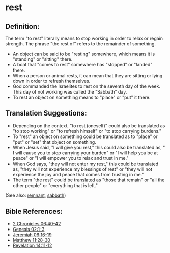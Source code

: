 # rest #

## Definition: ##

The term "to rest" literally means to stop working in order to relax or regain strength. The phrase "the rest of" refers to the remainder of something.

* An object can be said to be "resting" somewhere, which means it is "standing" or "sitting" there.
* A boat that "comes to rest" somewhere has "stopped" or "landed" there.
* When a person or animal rests, it can mean that they are sitting or lying down in order to refresh themselves.
* God commanded the Israelites to rest on the seventh day of the week. This day of not working was called the "Sabbath" day.
* To rest an object on something means to "place" or "put" it there.

## Translation Suggestions: ##

* Depending on the context, "to rest (oneself)" could also be translated as "to stop working" or "to refresh himself" or "to stop carrying burdens."
* To "rest" an object on something could be translated as to "place" or "put" or "set" that object on something.
* When Jesus said, "I will give you rest," this could also be translated as, " I will cause you to stop carrying your burden" or "I will help you be at peace" or "I will empower you to relax and trust in me."
* When God says, "they will not enter my rest," this could be translated as, "they will not experience my blessings of rest" or "they will not experience the joy and peace that comes from trusting in me."
* The term "the rest" could be translated as "those that remain" or "all the other people" or "everything that is left."

(See also: [remnant](../kt/remnant.md), [sabbath](../kt/sabbath.md))

## Bible References: ##

* [2 Chronicles 06:40-42](https://door43.org/en/bible/notes/2ch/06/40)
* [Genesis 02:1-3](https://door43.org/en/bible/notes/gen/02/01)
* [Jeremiah 06:16-19](https://door43.org/en/bible/notes/jer/06/16)
* [Matthew 11:28-30](https://door43.org/en/bible/notes/mat/11/28)
* [Revelation 14:11-12](https://door43.org/en/bible/notes/rev/14/11)

